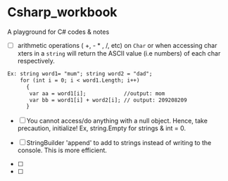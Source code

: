 # Csharp_workbook
A playground for C# codes & notes
- [ ] arithmetic operations ( +, - * , /, etc) on `Char` or when accessing char xters in a `string` will return the ASCII value (i.e numbers) of each char respectively.
```txt
Ex: string word1= "mum"; string word2 = "dad";
    for (int i = 0; i < word1.Length; i++)
      {
       var aa = word1[i];            //output: mom
       var bb = word1[i] + word2[i]; // output: 209208209
      }
```      
- [ ] You cannot access/do anything with a null object. Hence, take precaution, initialize! Ex, string.Empty for strings & int = 0.
- [ ] StringBuilder 'append' to add to strings instead of writing to the console. This is more efficient.

- [ ] 
- [ ] 
